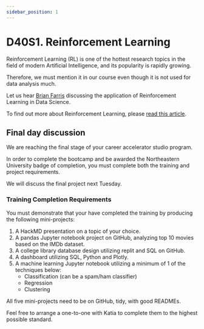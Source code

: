 ```yaml
---
sidebar_position: 1
---
```


# D40S1. Reinforcement Learning

Reinforcement Learning (RL) is one of the hottest research topics in the field of modern Artificial Intelligence, and its popularity is rapidly growing.

Therefore, we must mention it in our course even though it is not used for data analysis much.

Let us hear [Brian Farris](https://www.datacouncil.ai/talks/reinforcement-learning-for-data-scientists) discussing the application of Reinforcement Learning in Data Science.

To find out more about Reinforcement Learning, please [read this article](https://towardsdatascience.com/reinforcement-learning-101-e24b50e1d292).

## Final day discussion

We are reaching the final stage of your career accelerator studio
program.

In order to complete the bootcamp and be awarded the Northeastern University
badge of completion, you must complete both the training and project
requirements.

We will discuss the final project next Tuesday.

### Training Completion Requirements

You must demonstrate that your have completed the training by producing the following mini-projects:

1. A HackMD presentation on a topic of your choice.
2. A pandas Jupyter notebook project on GitHub, analyzing top 10 movies
based on the IMDb dataset.
3. A college library database design utilizing replit and SQL on GitHub.
4. A dashboard utilizing SQL, Python and Plotly.
5. A machine learning Jupyter notebook utilizing a minimum of 1 of the
techniques below:
    - Classification (can be a spam/ham classifier)
    - Regression
    - Clustering

All five mini-projects need to be on GitHub, tidy, with good READMEs.

Feel free to arrange a one-to-one with Katia to complete them to the highest possible standard.
